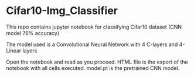 # Cifar10-Img_Classifier
This repo contains jupyter notebook for classifying  Cifar10 dataset (CNN model 76% accuracy)

The model used is a Convolutional Neural Network with 4 C-layers and 4-Linear layers

Open the notebook and read as you proceed.
HTML file is the export of the notebook with all cells executed.
model.pt is the pretrained CNN model.
